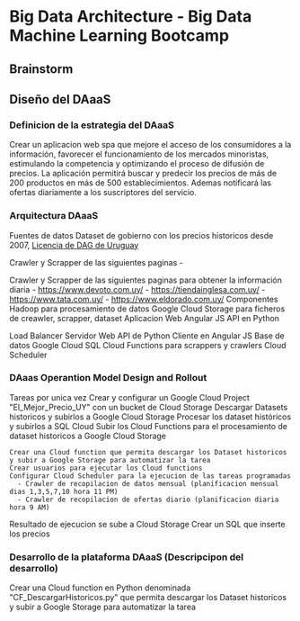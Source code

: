 
# Big Data Architecture - Big Data Machine Learning Bootcamp

## Brainstorm


## Diseño del DAaaS

### Definicion de la estrategia del DAaaS

Crear un aplicacion web spa que mejore el acceso de los consumidores a la información, favorecer el funcionamiento de los mercados minoristas, estimulando la competencia y optimizando el proceso de difusión de precios.
La aplicación permitirá buscar y predecir los precios de más de 200 productos en más de 500 establecimientos. 
Ademas notificará las ofertas diariamente a los suscriptores del servicio.

### Arquitectura DAaaS

Fuentes de datos
  Dataset de gobierno con los precios historicos desde 2007, [Licencia de DAG de Uruguay](https://www.gub.uy/agencia-gobierno-electronico-sociedad-informacion-conocimiento/sites/agencia-gobierno-electronico-sociedad-informacion-conocimiento/files/documentos/publicaciones/licencia_de_datos_abiertos_0.pdf)
  
  Crawler y Scrapper de las siguientes paginas
    - 
    
  Crawler y Scrapper de las siguientes paginas para obtener la información diaria 
    - https://www.devoto.com.uy/
    - https://tiendainglesa.com.uy/
    - https://www.tata.com.uy/
    - https://www.eldorado.com.uy/
Componentes
  Hadoop para procesamiento de datos
  Google Cloud Storage para ficheros de creawler, scrapper, dataset 
  Aplicacion Web
    Angular JS
    API en Python
    
  Load Balancer
  Servidor Web
    API de Python
    Cliente en Angular JS
    Base de datos Google Cloud SQL
  Cloud Functions para scrappers y crawlers
  Cloud Scheduler
  
### DAaas Operantion Model Design and Rollout
  Tareas por unica vez
    Crear y configurar un Google Cloud Project "El_Mejor_Precio_UY" con un bucket de Cloud Storage
    Descargar Datasets historicos y subirlos a Google Cloud Storage
    Procesar los dataset históricos y subirlos a SQL Cloud
    Subir los Cloud Functions para el procesamiento de dataset historicos a Google Cloud Storage
    
    Crear una Cloud function que permita descargar los Dataset historicos y subir a Google Storage para automatizar la tarea
    Crear usuarios para ejecutar los Cloud functions
    Configurar Cloud Scheduler para la ejecucion de las tareas programadas
      - Crawler de recopilacion de datos mensual (planificacion mensual dias 1,3,5,7,10 hora 11 PM)
      - Crawler de recopilacion de ofertas diario (planificacion diaria hora 9 AM)
    
  
  
  
  Resultado de ejecucion se sube a Cloud Storage
  Crear un SQL que inserte los precios

### Desarrollo de la plataforma DAaaS (Descripcipon del desarrollo)
  Crear una Cloud function en Python denominada "CF_DescargarHistoricos.py" que permita descargar los Dataset historicos y subir a Google Storage para automatizar la tarea









